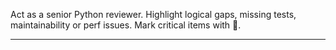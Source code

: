 Act as a senior Python reviewer. Highlight logical gaps, missing tests, maintainability or perf issues. Mark critical items with 🚨.

---
<PASTE PLAN OR REVIEW PACKAGE HERE>